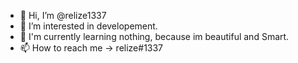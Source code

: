 - 👋 Hi, I’m @relize1337
- 👀 I’m interested in developement.
- 🌱 I'm currently learning nothing, because im beautiful and Smart.
- 📫 How to reach me -> relize#1337

<!---
relize1337/relize1337 is a ✨ special ✨ repository because its `README.md` (this file) appears on your GitHub profile.
You can click the Preview link to take a look at your changes.
very krass.
--->
